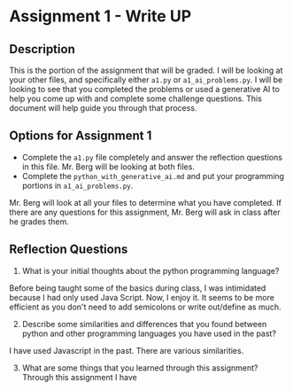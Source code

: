 # Assignment 1 - Write UP

## Description
This is the portion of the assignment that will be graded.  I will be looking at your other files, and specifically either `a1.py` or `a1_ai_problems.py`.  I will be looking to see that you completed the problems or used a generative AI to help you come up with and complete some challenge questions.  This document will help guide you through that process.

## Options for Assignment 1
- Complete the `a1.py` file completely and answer the reflection questions in this file.  Mr. Berg will be looking at both files.
- Complete the `python_with_generative_ai.md` and put your programming portions in `a1_ai_problems.py`.

Mr. Berg will look at all your files to determine what you have completed.  If there are any questions for this assignment, Mr. Berg will ask in class after he grades them.


## Reflection Questions

1. What is your initial thoughts about the python programming language?

Before being taught some of the basics during class, I was intimidated because I had only used Java Script. Now, I enjoy it. It seems to be more efficient as you don't need to add semicolons or write out/define as much.


2. Describe some similarities and differences that you found between python and other programming languages you have used in the past?

I have used Javascript in the past. There are various similarities. 


3. What are some things that you learned through this assignment?
Through this assignment I have 